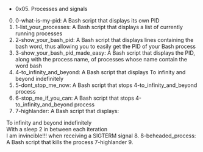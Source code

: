 + 0x05. Processes and signals

0. 0-what-is-my-pid: A Bash script that displays its own PID
1. 1-list_your_processes: A Bash script that displays a list of currently running processes
2. 2-show_your_bash_pid: A Bash script that displays lines containing the bash word, thus allowing you to easily get the PID of your Bash process
3. 3-show_your_bash_pid_made_easy: A Bash script that displays the PID, along with the process name, of processes whose name contain the word bash
4. 4-to_infinity_and_beyond: A Bash script that displays To infinity and beyond indefinitely
5. 5-dont_stop_me_now: A Bash script that stops 4-to_infinity_and_beyond process
6. 6-stop_me_if_you_can: A Bash script that stops 4-to_infinity_and_beyond process
7. 7-highlander: A Bash script that displays:  
  
To infinity and beyond indefinitely  
With a sleep 2 in between each iteration  
I am invincible!!! when receiving a SIGTERM signal
8. 8-beheaded_process: A Bash script that kills the process 7-highlander
9. 